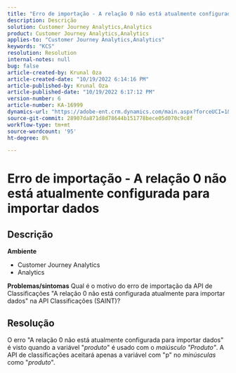 ```yaml
---
title: "Erro de importação - A relação 0 não está atualmente configurada para importar dados"
description: Descrição
solution: Customer Journey Analytics,Analytics
product: Customer Journey Analytics,Analytics
applies-to: "Customer Journey Analytics,Analytics"
keywords: "KCS"
resolution: Resolution
internal-notes: null
bug: false
article-created-by: Krunal Oza
article-created-date: "10/19/2022 6:14:16 PM"
article-published-by: Krunal Oza
article-published-date: "10/19/2022 6:17:12 PM"
version-number: 6
article-number: KA-16999
dynamics-url: "https://adobe-ent.crm.dynamics.com/main.aspx?forceUCI=1&pagetype=entityrecord&etn=knowledgearticle&id=aab9e5d1-d94f-ed11-bba2-00224808679b"
source-git-commit: 28907da871d8d78644b151778bece05d070c9c8f
workflow-type: tm+mt
source-wordcount: '95'
ht-degree: 8%

---
```


# Erro de importação - A relação 0 não está atualmente configurada para importar dados

## Descrição

<b>Ambiente</b>
- Customer Journey Analytics
- Analytics



<b>Problemas/sintomas</b>
Qual é o motivo do erro de importação da API de Classificações &quot;A relação 0 não está configurada atualmente para importar dados&quot; na API Classificações (SAINT)?


## Resolução


O erro &quot;A relação 0 não está atualmente configurada para importar dados&quot; é visto quando a variável &quot;*produto*&quot; é usado com o *maiúsculo &quot;Produto&quot;*. A API de classificações aceitará apenas a variável com &quot;p&quot; no *minúsculas* como &quot;*produto*&quot;.
